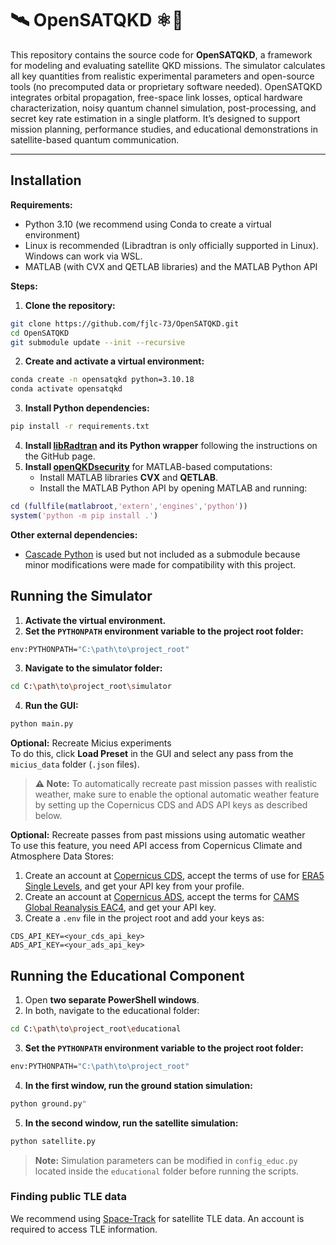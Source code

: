 # 🛰️ OpenSATQKD ⚛️🔑

This repository contains the source code for **OpenSATQKD**, a framework for modeling and evaluating satellite QKD missions. The simulator calculates all key quantities from realistic experimental parameters and open-source tools (no precomputed data or proprietary software needed). OpenSATQKD integrates orbital propagation, free-space link losses, optical hardware characterization, noisy quantum channel simulation, post-processing, and secret key rate estimation in a single platform. It’s designed to support mission planning, performance studies, and educational demonstrations in satellite-based quantum communication.

---

## Installation

**Requirements:**

- Python 3.10 (we recommend using Conda to create a virtual environment)
- Linux is recommended (Libradtran is only officially supported in Linux). Windows can work via WSL.
- MATLAB (with CVX and QETLAB libraries) and the MATLAB Python API

**Steps:**

1. **Clone the repository:**
```bash
git clone https://github.com/fjlc-73/OpenSATQKD.git
cd OpenSATQKD
git submodule update --init --recursive
```
2. **Create and activate a virtual environment:**
 ```bash
conda create -n opensatqkd python=3.10.18
conda activate opensatqkd
```
3. **Install Python dependencies:**
```bash
pip install -r requirements.txt
```
4. **Install [libRadtran](https://github.com/LSSTDESC/libradtranpy) and its Python wrapper** following the instructions on the GitHub page.
5. **Install [openQKDsecurity](https://github.com/Optical-Quantum-Communication-Theory/openQKDsecurity)** for MATLAB-based computations:
   - Install MATLAB libraries **CVX** and **QETLAB**.
   - Install the MATLAB Python API by opening MATLAB and running:
```matlab
cd (fullfile(matlabroot,'extern','engines','python'))
system('python -m pip install .')
```
**Other external dependencies:**
   - [Cascade Python](https://github.com/brunorijsman/cascade-python) is used but not included as a submodule because minor modifications were made for compatibility with this project.
  

## Running the Simulator

1. **Activate the virtual environment.**
2. **Set the `PYTHONPATH` environment variable to the project root folder:**
```bash
env:PYTHONPATH="C:\path\to\project_root"
```
3. **Navigate to the simulator folder:**
```bash
cd C:\path\to\project_root\simulator
```
4. **Run the GUI:**
```bash
python main.py
```
**Optional:** Recreate Micius experiments  
To do this, click **Load Preset** in the GUI and select any pass from the `micius_data` folder (`.json` files).
> **⚠️ Note:** To automatically recreate past mission passes with realistic weather, make sure to enable the optional automatic weather feature by setting up the Copernicus CDS and ADS API keys as described below.
> 
**Optional:** Recreate passes from past missions using automatic weather  
To use this feature, you need API access from Copernicus Climate and Atmosphere Data Stores:

1. Create an account at [Copernicus CDS](https://cds.climate.copernicus.eu/), accept the terms of use for [ERA5 Single Levels](https://cds.climate.copernicus.eu/datasets/reanalysis-era5-single-levels?tab=download), and get your API key from your profile.  
2. Create an account at [Copernicus ADS](https://ads.atmosphere.copernicus.eu/), accept the terms for [CAMS Global Reanalysis EAC4](https://ads.atmosphere.copernicus.eu/datasets/cams-global-reanalysis-eac4?tab=download), and get your API key.  
3. Create a `.env` file in the project root and add your keys as:
```text
CDS_API_KEY=<your_cds_api_key>
ADS_API_KEY=<your_ads_api_key>
```


## Running the Educational Component

1. Open **two separate PowerShell windows**.
2. In both, navigate to the educational folder:
```bash
cd C:\path\to\project_root\educational
```
3. **Set the `PYTHONPATH` environment variable to the project root folder:**
```bash
env:PYTHONPATH="C:\path\to\project_root"
```
4. **In the first window, run the ground station simulation:**
```bash
python ground.py"
```
5. **In the second window, run the satellite simulation:**
```bash
python satellite.py
```
> **Note:** Simulation parameters can be modified in `config_educ.py` located inside the `educational` folder before running the scripts.

### Finding public TLE data
We recommend using [Space-Track](https://www.space-track.org) for satellite TLE data. An account is required to access TLE information.


